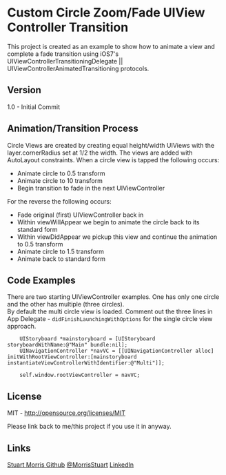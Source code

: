 Custom Circle Zoom/Fade UIView Controller Transition
=========

This project is created as an example to show how to animate a view and complete a fade transition using iOS7's UIViewControllerTransitioningDelegate || UIViewControllerAnimatedTransitioning protocols.



Version
----

1.0 - Initial Commit

Animation/Transition Process
-----------

Circle Views are created by creating equal height/width UIViews with the layer.cornerRadius set at 1/2 the width. The views are added with AutoLayout constraints. When a circle view is tapped the following occurs:  
- Animate circle to 0.5 transform
- Animate circle to 10 transform
- Begin transition to fade in the next UIViewController

For the reverse the following occurs:  
- Fade original (first) UIViewController back in
- Within viewWillAppear we begin to animate the circle back to its standard form
- Within viewDidAppear we pickup this view and continue the animation to 0.5 transform
- Animate circle to 1.5 transform
- Animate back to standard form

Code Examples
--------------
There are two starting UIViewController examples. One has only one circle and the other has multiple (three circles).  
By default the multi circle view is loaded. Comment out the three lines in App Delegate - `didFinishLaunchingWithOptions` for the single circle view approach.
```
    UIStoryboard *mainstoryboard = [UIStoryboard storyboardWithName:@"Main" bundle:nil];
    UINavigationController *navVC = [[UINavigationController alloc] initWithRootViewController:[mainstoryboard instantiateViewControllerWithIdentifier:@"Multi"]];
    
    self.window.rootViewController = navVC;
```


License
----

MIT - http://opensource.org/licenses/MIT  

Please link back to me/this project if you use it in anyway.

Links
----
[Stuart Morris Github](https://github.com/StuartMorris0)
[@MorrisStuart](http://twitter.com/MorrisStuart)
[LinkedIn](http://uk.linkedin.com/pub/stuart-morris/44/465/125)
